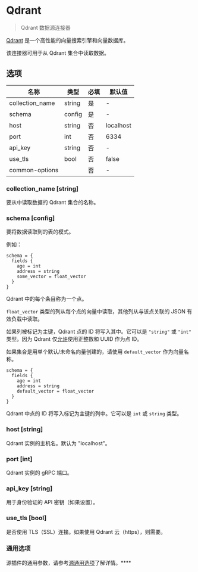 # Qdrant

> Qdrant 数据源连接器

[Qdrant](https://qdrant.tech/) 是一个高性能的向量搜索引擎和向量数据库。

该连接器可用于从 Qdrant 集合中读取数据。

## 选项

|      名称          | 类型    | 必填    | 默认值         |
|-----------------|--------|--------|---------------|
| collection_name | string | 是      | -             |
| schema          | config | 是      | -             |
| host            | string | 否      | localhost     |
| port            | int    | 否      | 6334          |
| api_key         | string | 否      | -             |
| use_tls         | bool   | 否      | false         |
| common-options  |        | 否      | -             |

### collection_name [string]

要从中读取数据的 Qdrant 集合的名称。

### schema [config]

要将数据读取到的表的模式。

例如：

```hocon
schema = {
  fields {
    age = int
    address = string
    some_vector = float_vector
  }
}
```

Qdrant 中的每个条目称为一个点。

`float_vector` 类型的列从每个点的向量中读取，其他列从与该点关联的 JSON 有效负载中读取。

如果列被标记为主键，Qdrant 点的 ID 将写入其中。它可以是 `"string"` 或 `"int"` 类型。因为 Qdrant 仅[允许](https://qdrant.tech/documentation/concepts/points/#point-ids)使用正整数和 UUID 作为点 ID。

如果集合是用单个默认/未命名向量创建的，请使用 `default_vector` 作为向量名称。

```hocon
schema = {
  fields {
    age = int
    address = string
    default_vector = float_vector
  }
}
```

Qdrant 中点的 ID 将写入标记为主键的列中。它可以是 `int` 或 `string` 类型。

### host [string]

Qdrant 实例的主机名。默认为 "localhost"。

### port [int]

Qdrant 实例的 gRPC 端口。

### api_key [string]

用于身份验证的 API 密钥（如果设置）。

### use_tls [bool]

是否使用 TLS（SSL）连接。如果使用 Qdrant 云（https），则需要。

### 通用选项

源插件的通用参数，请参考[源通用选项](common-options.md)了解详情。****